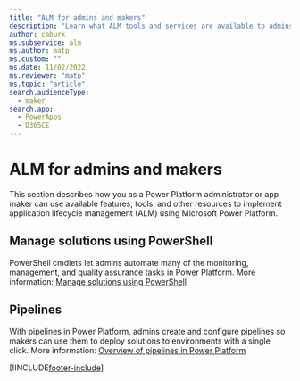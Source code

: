 ```yaml
---
title: "ALM for admins and makers"
description: "Learn what ALM tools and services are available to admins when creating and publishing solutions."
author: caburk
ms.subservice: alm
ms.author: matp
ms.custom: ""
ms.date: 11/02/2022
ms.reviewer: "matp"
ms.topic: "article"
search.audienceType: 
  - maker
search.app: 
  - PowerApps
  - D365CE
---
```


# ALM for admins and makers

This section describes how you as a Power Platform administrator or app maker can use available features, tools, and other resources to implement application lifecycle management (ALM) using Microsoft Power Platform.

## Manage solutions using PowerShell

PowerShell cmdlets let admins automate many of the monitoring, management, and quality assurance tasks in Power Platform. More information: [Manage solutions using PowerShell](powershell-api.md)

## Pipelines

With pipelines in Power Platform, admins create and configure pipelines so makers can use them to deploy solutions to environments with a single click. More information: [Overview of pipelines in Power Platform](pipelines.md)

[!INCLUDE[footer-include](../includes/footer-banner.md)]
